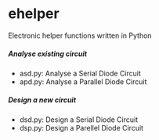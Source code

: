 # ehelper
Electronic helper functions written in Python

##### Analyse existing circuit
- asd.py: Analyse a Serial Diode Circuit
- apd.py: Analyse a Parallel Diode Circuit

##### Design a new circuit
- dsd.py: Design a Serial Diode Circuit
- dsp.py: Design a Parellel Diode Circuit
